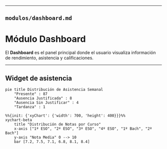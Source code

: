 
---

## `modulos/dashboard.md`


# Módulo Dashboard

El **Dashboard** es el panel principal donde el usuario visualiza información de rendimiento, asistencia y calificaciones.

---

## Widget de asistencia
```mermaid
pie title Distribución de Asistencia Semanal
    "Presente" : 87
    "Ausencia Justificada" : 8
    "Ausencia Sin Justificar" : 4
    "Tardanza" : 1

```

```mermaid
%%{init: {'xyChart': {'width': 700, 'height': 400}}}%%
xychart-beta
    title "Distribución de Notas por Curso"
    x-axis ["1º ESO", "2º ESO", "3º ESO", "4º ESO", "1º Bach", "2º Bach"]
    y-axis "Nota Media" 0 --> 10
    bar [7.2, 7.5, 7.1, 6.8, 8.1, 8.4]
